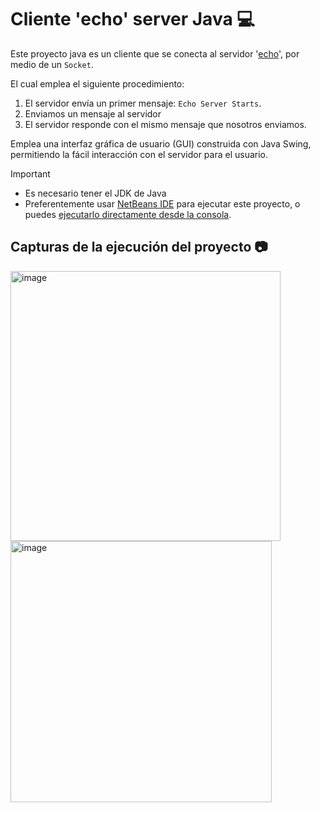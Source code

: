 # Cliente 'echo' server Java 💻
Este proyecto java es un cliente que se conecta al servidor '[echo](https://www.digi.com/resources/documentation/Digidocs/90001541/tasks/t_echo_server.htm)', por medio de un ``Socket``.  

El cual emplea el siguiente procedimiento:
1. El servidor envía un primer mensaje: ``Echo Server Starts``.
2. Enviamos un mensaje al servidor
3. El servidor responde con el mismo mensaje que nosotros enviamos.

Emplea una interfaz gráfica de usuario (GUI) construida con Java Swing, permitiendo la fácil interacción con el servidor para el usuario.

>[!IMPORTANT]
> * Es necesario tener el JDK de Java
> * Preferentemente usar [NetBeans IDE](https://netbeans.apache.org/front/main/download/index.html) para ejecutar este proyecto, o puedes [ejecutarlo directamente desde la consola](https://www.aprenderaprogramar.com/index.php?option=com_content&view=article&id=395:compilar-y-ejecutar-un-programa-java-uso-de-la-consola-dos-o-cmd-de-windows-invocar-javac-cu00612b&catid=68&Itemid=188).

## Capturas de la ejecución del proyecto 📷
<img width="432" alt="image" src="https://github.com/Humbert-Dz/EchoSocketClient/assets/130167912/d2d787ca-d33e-4869-9665-18024e6c571f">
<img width="418" alt="image" src="https://github.com/Humbert-Dz/EchoSocketClient/assets/130167912/b6ff10d1-384a-46a4-9eda-bc607cce6aff">


